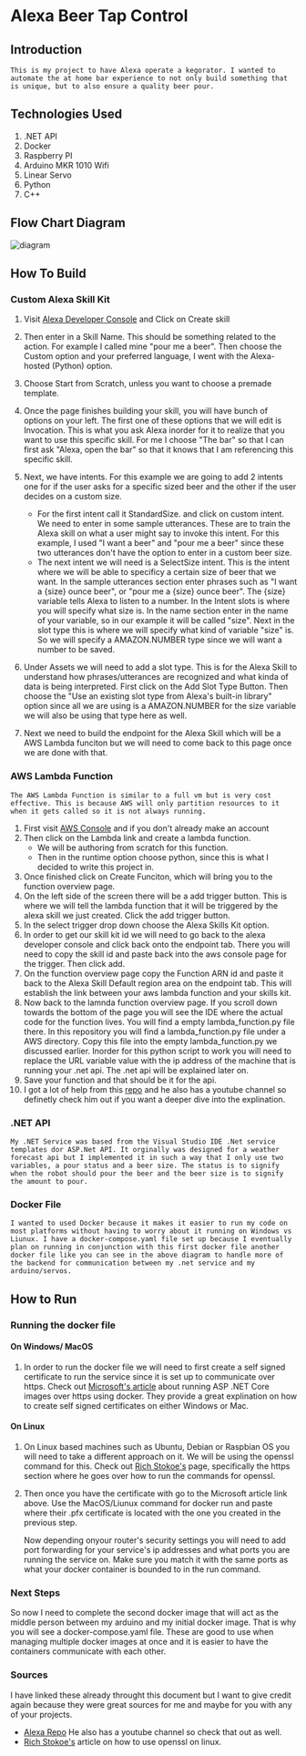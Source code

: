 # Alexa Beer Tap Control

## Introduction
    This is my project to have Alexa operate a kegorator. I wanted to automate the at home bar experience to not only build something that is unique, but to also ensure a quality beer pour. 

## Technologies Used
1. .NET API
1. Docker
1. Raspberry PI
1. Arduino MKR 1010 Wifi
1. Linear Servo
1. Python
1. C++
    
## Flow Chart Diagram    
![diagram](./beerdiagram.png)

## How To Build
       
### Custom Alexa Skill Kit
1. Visit [Alexa Developer Console](https://developer.amazon.com/alexa/console/ask) and Click on Create skill
    
1.  Then enter in a Skill Name. This should be something related to the action. For example I called mine "pour me a beer". Then choose the Custom option and your preferred language, I went with the Alexa-hosted (Python) option.
    
1. Choose Start from Scratch, unless you want to choose a premade template.
    
1. Once the page finishes building your skill, you will have bunch of options on your left. The first one of these options that we will edit is Invocation. This is what you ask Alexa inorder for it to realize that you want to use this specific skill. For me I choose "The bar" so that I can first ask "Alexa, open the bar" so that it knows that I am referencing this specific skill.
    
1. Next, we have intents. For this example we are going to add 2 intents one for if the user asks for a specific sized beer and the other if the user decides on a custom size. 

    * For the first intent call it StandardSize. and click on custom intent. We need to enter in some sample utterances. These are to train the Alexa skill on what a user might say to invoke this intent. For this example, I used "I want a beer" and "pour me a beer" since these two utterances don't have the option to enter in a custom beer size.
    * The next intent we will need is a SelectSize intent. This is the intent where we will be able to specificy a certain size of beer that we want. In the sample utterances section enter phrases such as "I want a {size} ounce beer", or "pour me a {size} ounce beer". The {size} variable tells Alexa to listen to a number. In the Intent slots is where you will specify what size is. In the name section enter in the name of your variable, so in our example it will be called "size". Next in the slot type this is where we will specify what kind of variable "size" is. So we will specify a AMAZON.NUMBER type since we will want a number to be saved. 
1. Under Assets we will need to add a slot type. This is for the Alexa Skill to understand how phrases/utterances are recognized and what kinda of data is being interpreted. First click on the Add Slot Type Button. Then choose the "Use an existing slot type from Alexa's built-in library" option since all we are using is a AMAZON.NUMBER for the size variable we will also be using that type here as well.
1. Next we need to build the endpoint for the Alexa Skill which will be a AWS Lambda funciton but we will need to come back to this page once we are done with that.

### AWS Lambda Function
    The AWS Lambda Function is similar to a full vm but is very cost effective. This is because AWS will only partition resources to it when it gets called so it is not always running. 

1. First visit [AWS Console](https://aws.amazon.com/console/) and if you don't already make an account
1. Then click on the Lambda link and create a lambda function.
    * We will be authoring from scratch for this function.
    * Then in the runtime option choose python, since this is what I decided to write this project in. 
1. Once finished click on Create Funciton, which will bring you to the function overview page.
1. On the left side of the screen there will be a add trigger button. This is where we will tell the lambda function that it will be triggered by the alexa skill we just created. Click the add trigger button.
1. In the select trigger drop down choose the Alexa Skills Kit option.
1. In order to get our skill kit id we will need to go back to the alexa developer console and click back onto the endpoint tab. There you will need to copy the skill id and paste back into the aws console page for the trigger. Then click add.
1. On the function overview page copy the Function ARN id and paste it back to the Alexa Skill Default region area on the endpoint tab. This will establish the link between your aws lambda function and your skills kit. 
1. Now back to the lamnda function overview page. If you scroll down towards the bottom of the page you will see the IDE where the actual code for the function lives. You will find a empty lambda_function.py file there. In this repository you will find a lambda_function.py file under a AWS directory. Copy this file into the empty lambda_function.py we discussed earlier. Inorder for this python script to work you will need to replace the URL variable value with the ip address of the machine that is running your .net api. The .net api will be explained later on.
1. Save your function and that should be it for the api.
1. I got a lot of help from this [repo](https://github.com/KeithGalli/Alexa-Python/blob/master/basic_template.py) and he also has a youtube channel so definetly check him out if you want a deeper dive into the explination.

### .NET API

    My .NET Service was based from the Visual Studio IDE .Net service templates dor ASP.Net API. It orginally was designed for a weather forecast api but I implemented it in such a way that I only use two variables, a pour status and a beer size. The status is to signify when the robot should pour the beer and the beer size is to signify the amount to pour. 

### Docker File
    I wanted to used Docker because it makes it easier to run my code on most platforms without having to worry about it running on Windows vs Liunux. I have a docker-compose.yaml file set up because I eventually plan on running in conjunction with this first docker file another docker file like you can see in the above diagram to handle more of the backend for communication between my .net service and my arduino/servos. 

## How to Run

### Running the docker file

#### On Windows/ MacOS
1. In order to run the docker file we will need to first create a self signed certificate to run the service since it is set up to communicate over https. Check out [Microsoft's article](https://docs.microsoft.com/en-us/aspnet/core/security/docker-https?view=aspnetcore-5.0) about running ASP .NET Core images over https using docker. They provide a great explination on how to create self signed certificates on either Windows or Mac. 

#### On Linux
1. On Linux based machines such as Ubuntu, Debian or Raspbian OS you will need to take a different approach on it. We will be using the openssl command for this. Check out [Rich Stokoe's](http://richstokoe.com/2017/12/10/running-asp-net-core-raspbian-linux-raspberry-pi-https/) page, specifically the https section where he goes over how to run the commands for openssl. 
1. Then once you have the certificate with go to the Microsoft article link above. Use the MacOS/Liunux command for docker run and paste where their .pfx certificate is located with the one you created in the previous step.

    Now depending onyour router's security settings you will need to add port forwarding for your service's ip addresses and what ports you are running the service on. Make sure you match it with the same ports as what your docker container is bounded to in the run command.

### Next Steps
So now I need to complete the second docker image that will act as the middle person between my arduino and my initial docker image. That is why you will see a docker-compose.yaml file. These are good to use when managing multiple docker images at once and it is easier to have the containers communicate with each other. 

### Sources 
I have linked these already throught this document but I want to give credit again because they were great sources for me and maybe for you with any of your projects.

* [Alexa Repo](https://github.com/KeithGalli/Alexa-Python/blob/master/basic_template.py) He also has a youtube channel so check that out as well.
* [Rich Stokoe's](http://richstokoe.com/2017/12/10/running-asp-net-core-raspbian-linux-raspberry-pi-https/) article on how to use openssl on linux. 
